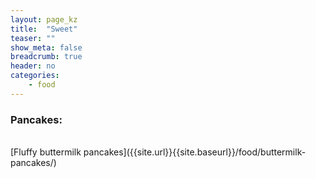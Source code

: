 ```yaml
---
layout: page_kz
title:  "Sweet"
teaser: ""
show_meta: false
breadcrumb: true
header: no
categories:
    - food
---
```


### Pancakes:

<br/>
[Fluffy buttermilk pancakes]({{site.url}}{{site.baseurl}}/food/buttermilk-pancakes/)